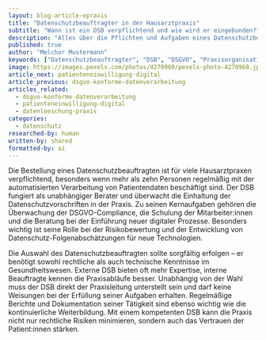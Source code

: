 ```yaml
---
layout: blog-article-epraxis
title: "Datenschutzbeauftragter in der Hausarztpraxis"
subtitle: "Wann ist ein DSB verpflichtend und wie wird er eingebunden?"
description: "Alles über die Pflichten und Aufgaben eines Datenschutzbeauftragten in der medizinischen Praxis."
published: true
author: "Melchor Mustermann"
keywords: ["Datenschutzbeauftragter", "DSB", "DSGVO", "Praxisorganisation", "Rechtspflichten"]
image: https://images.pexels.com/photos/4270960/pexels-photo-4270960.jpeg
article_next: patienteneinwilligung-digital
article_previous: dsgvo-konforme-datenverarbeitung
articles_related:
  - dsgvo-konforme-datenverarbeitung
  - patienteneinwilligung-digital
  - datenloeschung-praxis
categories: 
  - datenschutz
researched-by: human
written-by: shared
formatted-by: ai
---
```


Die Bestellung eines Datenschutzbeauftragten ist für viele Hausarztpraxen verpflichtend, besonders wenn mehr als zehn Personen regelmäßig mit der automatisierten Verarbeitung von Patientendaten beschäftigt sind. Der DSB fungiert als unabhängiger Berater und überwacht die Einhaltung der Datenschutzvorschriften in der Praxis. Zu seinen Kernaufgaben gehören die Überwachung der DSGVO-Compliance, die Schulung der Mitarbeiter:innen und die Beratung bei der Einführung neuer digitaler Prozesse. Besonders wichtig ist seine Rolle bei der Risikobewertung und der Entwicklung von Datenschutz-Folgenabschätzungen für neue Technologien.

Die Auswahl des Datenschutzbeauftragten sollte sorgfältig erfolgen – er benötigt sowohl rechtliche als auch technische Kenntnisse im Gesundheitswesen. Externe DSB bieten oft mehr Expertise, interne Beauftragte kennen die Praxisabläufe besser. Unabhängig von der Wahl muss der DSB direkt der Praxisleitung unterstellt sein und darf keine Weisungen bei der Erfüllung seiner Aufgaben erhalten. Regelmäßige Berichte und Dokumentation seiner Tätigkeit sind ebenso wichtig wie die kontinuierliche Weiterbildung. Mit einem kompetenten DSB kann die Praxis nicht nur rechtliche Risiken minimieren, sondern auch das Vertrauen der Patient:innen stärken. 
